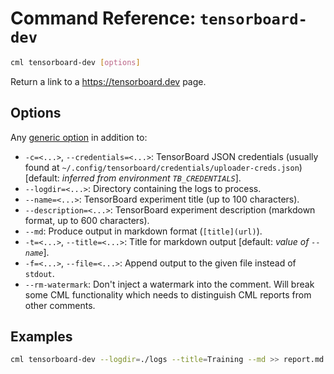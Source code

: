 # Command Reference: `tensorboard-dev`

```bash
cml tensorboard-dev [options]
```

Return a link to a <https://tensorboard.dev> page.

## Options

Any [generic option](/doc/ref) in addition to:

- `-c=<...>`, `--credentials=<...>`: TensorBoard JSON credentials (usually found
  at `~/.config/tensorboard/credentials/uploader-creds.json`) [default:
  *inferred from environment `TB_CREDENTIALS`*].
- `--logdir=<...>`: Directory containing the logs to process.
- `--name=<...>`: TensorBoard experiment title (up to 100 characters).
- `--description=<...>`: TensorBoard experiment description (markdown format, up
  to 600 characters).
- `--md`: Produce output in markdown format (`[title](url)`).
- `-t=<...>`, `--title=<...>`: Title for markdown output [default: *value of
  `--name`*].
- `-f=<...>`, `--file=<...>`: Append output to the given file instead of
  `stdout`.
- `--rm-watermark`: Don't inject a watermark into the comment. Will break some
  CML functionality which needs to distinguish CML reports from other comments.

## Examples

```bash
cml tensorboard-dev --logdir=./logs --title=Training --md >> report.md
```
